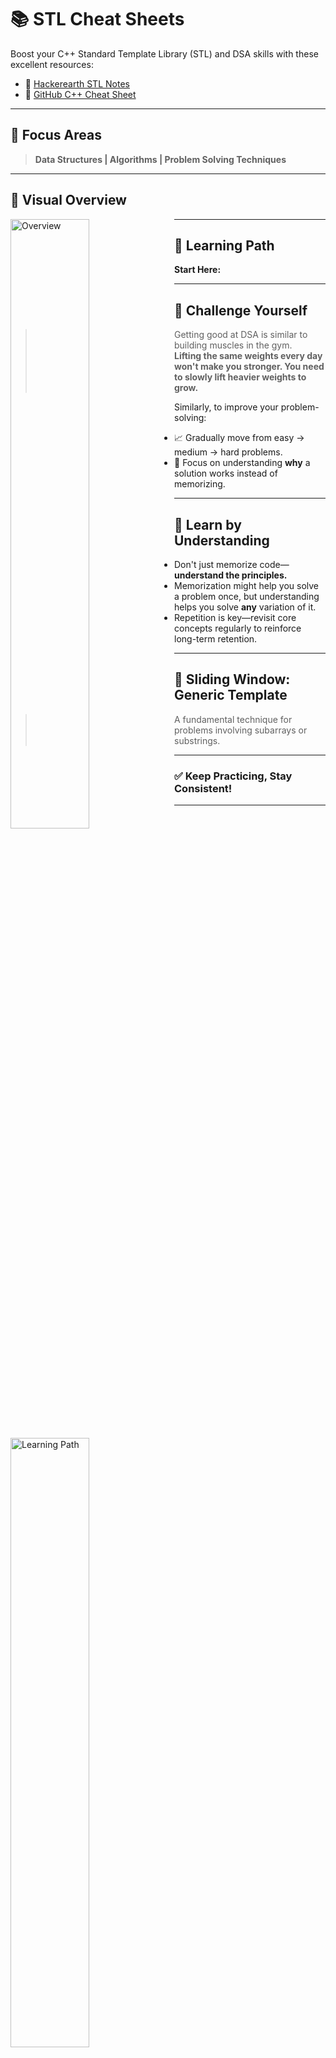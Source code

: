 # 📚 STL Cheat Sheets

Boost your C++ Standard Template Library (STL) and DSA skills with these excellent resources:

- 🔗 [Hackerearth STL Notes](https://www.hackerearth.com/practice/notes/standard-template-library/)
- 🔗 [GitHub C++ Cheat Sheet](https://github.com/gibsjose/cpp-cheat-sheet/blob/master/Data%20Structures%20and%20Algorithms.md)

---

## 📌 Focus Areas

> **Data Structures | Algorithms | Problem Solving Techniques**

---

## 🧭 Visual Overview

<!-- Visual summary image -->
<p align="left">
  <img src="https://github.com/user-attachments/assets/c447ec4b-9e75-4019-925e-d8cb3cd784ba" alt="Overview" width="50%" style="float: left; margin-right: 10px;" />
</p>

---

## 🎯 Learning Path

<p>
  <strong>Start Here:</strong>
  <br />
  <img src="https://github.com/user-attachments/assets/bf2ebd62-7d9f-47a2-aa93-4938061e6e36" alt="Learning Path" width="50%" style="float: left; margin-right: 10px;" />
</p>

---

## 💪 Challenge Yourself

> Getting good at DSA is similar to building muscles in the gym.  
> **Lifting the same weights every day won't make you stronger. You need to slowly lift heavier weights to grow.**

Similarly, to improve your problem-solving:

- 📈 Gradually move from easy → medium → hard problems.
- 🧠 Focus on understanding **why** a solution works instead of memorizing.

---

## 🧠 Learn by Understanding

- Don't just memorize code—**understand the principles.**
- Memorization might help you solve a problem once, but understanding helps you solve **any** variation of it.
- Repetition is key—revisit core concepts regularly to reinforce long-term retention.

---

## 🧩 Sliding Window: Generic Template

> A fundamental technique for problems involving subarrays or substrings.

<p align="left">
  <img src="https://github.com/user-attachments/assets/3b660146-5d77-48c6-8e59-40274f3fb9bb" alt="Sliding Window 1" width="50%" style="float: left; margin: 10px;" />
  <img src="https://github.com/user-attachments/assets/616ae1d5-d60d-4636-a0ba-3f2e024df209" alt="Sliding Window 2" width="50%" style="float: left; margin: 10px;" />
  <img src="https://github.com/user-attachments/assets/fbcdb520-b456-4319-859d-0abb206e2342" alt="Sliding Window 3" width="50%" style="float: left; margin: 10px;" />
  <img src="https://github.com/user-attachments/assets/9400d550-49f5-48dc-97b7-fa1766cb4bd8" alt="Sliding Window 4" width="50%" style="float: left; margin: 10px;" />
</p>

---

### ✅ Keep Practicing, Stay Consistent!

---
